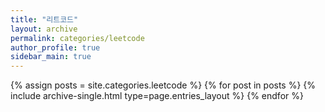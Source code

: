 ```yaml
---
title: "리트코드"
layout: archive
permalink: categories/leetcode
author_profile: true
sidebar_main: true
---
```



{% assign posts = site.categories.leetcode %}
{% for post in posts %} {% include archive-single.html type=page.entries_layout %} {% endfor %} 